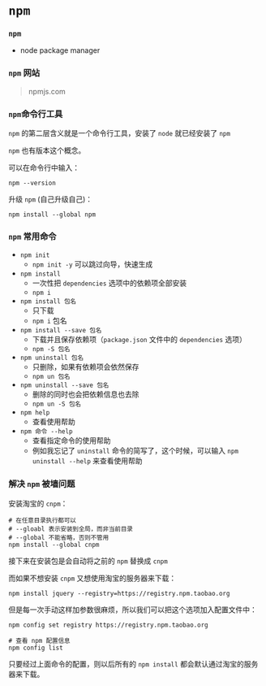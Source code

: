 # `npm`

### `npm`

- node package manager



### `npm` 网站

> npmjs.com



### `npm`命令行工具

`npm` 的第二层含义就是一个命令行工具，安装了 `node` 就已经安装了 `npm`

`npm` 也有版本这个概念。

可以在命令行中输入：

```shell
npm --version
```

升级 `npm` (自己升级自己)：

```shell
npm install --global npm
```



### `npm` 常用命令

- `npm init`
  - `npm init -y` 可以跳过向导，快速生成
- `npm install`
  - 一次性把 `dependencies` 选项中的依赖项全部安装
  - `npm i`
- `npm install 包名`
  - 只下载
  - `npm i` 包名
- `npm install --save 包名`
  - 下载并且保存依赖项（`package.json` 文件中的 `dependencies` 选项）
  - `npm -S 包名`
- `npm uninstall 包名`
  - 只删除，如果有依赖项会依然保存
  - `npm un 包名`
- `npm uninstall --save 包名`
  - 删除的同时也会把依赖信息也去除
  - `npm un -S 包名`
- `npm help`
  - 查看使用帮助
- `npm 命令 --help`
  - 查看指定命令的使用帮助
  - 例如我忘记了 `uninstall` 命令的简写了，这个时候，可以输入 `npm uninstall --help` 来查看使用帮助

### 解决 `npm` 被墙问题

安装淘宝的 `cnpm`：

```shell
# 在任意目录执行都可以
# --gloabl 表示安装到全局，而非当前目录
# --global 不能省略，否则不管用
npm install --global cnpm
```

接下来在安装包是会自动将之前的 `npm` 替换成 `cnpm`

而如果不想安装 `cnpm` 又想使用淘宝的服务器来下载：

```shell
npm install jquery --registry=https://registry.npm.taobao.org
```

但是每一次手动这样加参数很麻烦，所以我们可以把这个选项加入配置文件中：

```shell
npm config set registry https://registry.npm.taobao.org

# 查看 npm 配置信息
npm config list
```

只要经过上面命令的配置，则以后所有的 `npm install` 都会默认通过淘宝的服务器来下载。